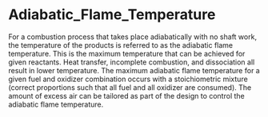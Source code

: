 # Adiabatic_Flame_Temperature
For a combustion process that takes place adiabatically with no shaft work, the temperature of the products is referred to as the adiabatic flame temperature. This is the maximum temperature that can be achieved for given reactants. Heat transfer, incomplete combustion, and dissociation all result in lower temperature. The maximum adiabatic flame temperature for a given fuel and oxidizer combination occurs with a stoichiometric mixture (correct proportions such that all fuel and all oxidizer are consumed). The amount of excess air can be tailored as part of the design to control the adiabatic flame temperature.
